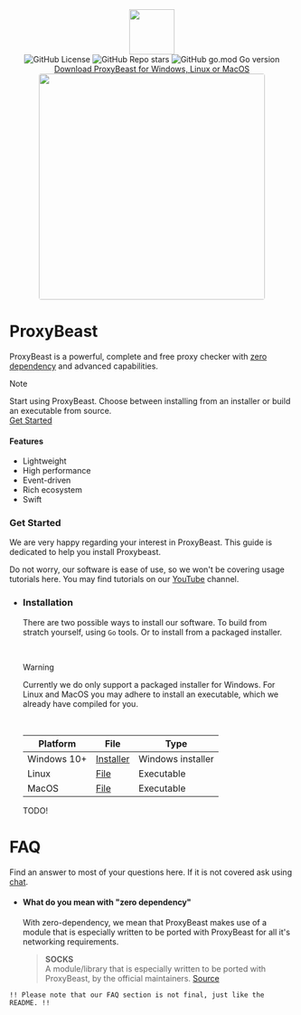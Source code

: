 <!-- header -->

<div align="center">   
    <div>
        <img src="https://proxy.pix4.dev/img/logo.png" width=80>
         <div>
                <img alt="GitHub License" src="https://img.shields.io/github/license/z3ntl3/ProxyBeast" >
                <img alt="GitHub Repo stars" src="https://img.shields.io/github/stars/z3ntl3/ProxyBeast">
                <img alt="GitHub go.mod Go version" src="https://img.shields.io/github/go-mod/go-version/z3ntl3/ProxyBeast">
        </div>
        <a href="">Download ProxyBeast for Windows, Linux or MacOS</a> <br>  
    </div>
    <img src="https://proxy.pix4.dev/img/gui.png" width="400" style="border-radius: 4px;">
</div>

<!-- intro -->

# ProxyBeast

ProxyBeast is a powerful, complete and free proxy checker with [zero dependency](#what-do-you-mean-with-zero-dependency)
and advanced capabilities.

> [!NOTE]
> Start using ProxyBeast. Choose between installing from an installer or build an executable from source.<br>[Get Started](#get-started)

#### Features

- Lightweight
- High performance
- Event-driven
- Rich ecosystem
- Swift

### Get Started
We are very happy regarding your interest in ProxyBeast. This guide is dedicated
to help you install Proxybeast. 

Do not worry, our software is ease of use, so we won't be covering usage tutorials here. You may find tutorials on our [YouTube](#todo) channel.

- ### Installation
    
    There are two possible ways to install our software. To build from stratch yourself, using ``Go`` tools. Or to install from a packaged installer.

    <br>

    > [!WARNING]
    > Currently we do only support a packaged installer for Windows. For Linux and MacOS 
    you may adhere to install an executable, which we already have compiled for you.

    <br>

    | Platform      | File | Type |
    | ----------- | ----------- | ----------- |
    | Windows 10+      | [Installer]()       | Windows installer |
    | Linux   | [File]()        | Executable |
    | MacOS   | [File]()        | Executable |

    TODO!

# FAQ
Find an answer to most of your questions here. If it is not covered ask using [chat](https://proxy.pix4.dev).

* #### What do you mean with "zero dependency"
    With zero-dependency, we mean that ProxyBeast makes use of a module that is especially
    written to be ported with ProxyBeast for all it's networking requirements.
    
    > **SOCKS**<br>
    A module/library that is especially written to be ported with ProxyBeast, by
    the official maintainers.
    [Source](https://github.com/z3ntl3/SOCKS)


```
!! Please note that our FAQ section is not final, just like the README. !!
```
